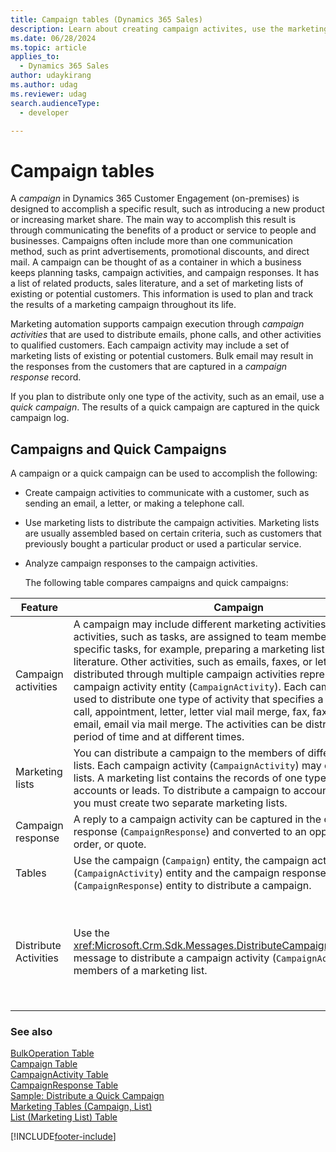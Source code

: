 ```yaml
---
title: Campaign tables (Dynamics 365 Sales)
description: Learn about creating campaign activites, use the marketing lists to distribute the campaign activites, and analyze campaign responses to the campaign activities.
ms.date: 06/28/2024
ms.topic: article
applies_to: 
  - Dynamics 365 Sales
author: udaykirang
ms.author: udag
ms.reviewer: udag
search.audienceType: 
  - developer

---
```

# Campaign tables

A *campaign* in Dynamics 365 Customer Engagement (on-premises) is designed to accomplish a specific result, such as introducing a new product or increasing market share. The main way to accomplish this result is through communicating the benefits of a product or service to people and businesses. Campaigns often include more than one communication method, such as print advertisements, promotional discounts, and direct mail. A campaign can be thought of as a container in which a business keeps planning tasks, campaign activities, and campaign responses. It has a list of related products, sales literature, and a set of marketing lists of existing or potential customers. This information is used to plan and track the results of a marketing campaign throughout its life.  
  
 Marketing automation supports campaign execution through *campaign activities* that are used to distribute emails, phone calls, and other activities to qualified customers. Each campaign activity may include a set of marketing lists of existing or potential customers. Bulk email may result in the responses from the customers that are captured in a *campaign response* record.  
  
 If you plan to distribute only one type of the activity, such as an email, use a *quick campaign*. The results of a quick campaign are captured in the quick campaign log.  
  
## Campaigns and Quick Campaigns  
 A campaign or a quick campaign can be used to accomplish the following:  
  
- Create campaign activities to communicate with a customer, such as sending an email, a letter, or making a telephone call.  
  
- Use marketing lists to distribute the campaign activities. Marketing lists are usually assembled based on certain criteria, such as customers that previously bought a particular product or used a particular service.  
  
- Analyze campaign responses to the campaign activities.  
  
  The following table compares campaigns and quick campaigns:  
  
|Feature|Campaign|Quick Campaign|  
|-------------|--------------|--------------------|  
|Campaign activities|A campaign may include different marketing activities. Some activities, such as tasks, are assigned to team members to perform specific tasks, for example, preparing a marketing list or printing sales literature. Other activities, such as emails, faxes, or letters are distributed through multiple campaign activities represented by the campaign activity entity (`CampaignActivity`). Each campaign activity is used to distribute one type of activity that specifies a recipient: phone call, appointment, letter, letter vial mail merge, fax, fax via mail merge, email, email via mail merge. The activities can be distributed over a period of time and at different times.|A quick campaign distributes one type of activity that specifies a recipient: phone call, appointment, letter, letter vial mail merge, fax, fax via mail merge, email, email via mail merge. The activities are distributed to recipients at one point in time.|  
|Marketing lists|You can distribute a campaign to the members of different marketing lists. Each campaign activity (`CampaignActivity`) may contain multiple lists. A marketing list contains the records of one type, such as accounts or leads. To distribute a campaign to accounts and leads, you must create two separate marketing lists.|A quick campaign can be distributed to the members of one marketing list, or to the accounts, contacts, or leads selected by a query.|  
|Campaign response|A reply to a campaign activity can be captured in the campaign response (`CampaignResponse`) and converted to an opportunity, lead, order, or quote.|The results of a quick campaign are captured in the quick campaign log (`BulkOperationLog`).|  
|Tables|Use the campaign (`Campaign`) entity, the campaign activity (`CampaignActivity`) entity and the campaign response (`CampaignResponse`) entity to distribute a campaign.|Use the bulk operation (quick campaign) (`BulkOperation`) entity and the bulk operation log (quick campaign log) (`BulkOperationLog`) entity to distribute a quick campaign.|  
|Distribute Activities|Use the <xref:Microsoft.Crm.Sdk.Messages.DistributeCampaignActivityRequest> message to distribute a campaign activity (`CampaignActivity`) to the members of a marketing list.|Use the <xref:Microsoft.Crm.Sdk.Messages.PropagateByExpressionRequest> message to distribute an activity, such as email or fax, to the accounts, contacts, or leads selected by the query.<br /><br /> Use the <xref:Microsoft.Crm.Sdk.Messages.CreateActivitiesListRequest> message to distribute an activity, such as email or fax, to the members of a marketing list.|  
  
### See also  

 [BulkOperation Table](entities/bulkoperation.md)    
 [Campaign Table](entities/campaign.md)   
 [CampaignActivity Table](entities/campaignactivity.md)   
 [CampaignResponse Table](entities/campaignresponse.md)   
 [Sample: Distribute a Quick Campaign](sample-distribute-a-quick-campaign.md)   
 [Marketing Tables (Campaign, List)](marketing-entities-campaign-list.md)   
 [List (Marketing List) Table](list-marketing-list-entity.md)

[!INCLUDE[footer-include](../../includes/footer-banner.md)]

